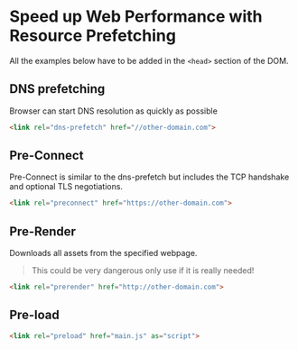 # Speed up Web Performance with Resource Prefetching

All the examples below have to be added in the `<head>` section of the DOM.

## DNS prefetching

Browser can start DNS resolution as quickly as possible

```html
<link rel="dns-prefetch" href="//other-domain.com">
```

## Pre-Connect

Pre-Connect is similar to the dns-prefetch but includes the TCP handshake and optional TLS negotiations.

```html
<link rel="preconnect" href="https://other-domain.com">
```

## Pre-Render

Downloads all assets from the specified webpage.

> This could be very dangerous only use if it is really needed!

```html
<link rel="prerender" href="http://other-domain.com">
```


## Pre-load

```html
<link rel="preload" href="main.js" as="script">
```